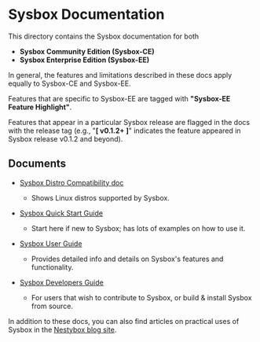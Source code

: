# Sysbox Documentation

This directory contains the Sysbox documentation for both

-   **Sysbox Community Edition (Sysbox-CE)**
-   **Sysbox Enterprise Edition (Sysbox-EE)**

In general, the features and limitations described in these docs apply equally
to Sysbox-CE and Sysbox-EE.

Features that are specific to Sysbox-EE are tagged with **"Sysbox-EE Feature
Highlight"**.

Features that appear in a particular Sysbox release are flagged in the docs with
the release tag (e.g., "**\[ v0.1.2+ ]**" indicates the feature appeared in
Sysbox release v0.1.2 and beyond).

## Documents

-   [Sysbox Distro Compatibility doc](distro-compat.md)

    -   Shows Linux distros supported by Sysbox.

-   [Sysbox Quick Start Guide](quickstart/README.md)

    -   Start here if new to Sysbox; has lots of examples on how to use it.

-   [Sysbox User Guide](user-guide/README.md)

    -   Provides detailed info and details on Sysbox's features and functionality.

-   [Sysbox Developers Guide](developers-guide/README.md)

    -   For users that wish to contribute to Sysbox, or build & install Sysbox from source.

In addition to these docs, you can also find articles on practical uses of Sysbox
in the [Nestybox blog site](https://blog.nestybox.com/).
